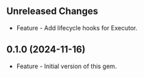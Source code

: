 Unreleased Changes
------------------

* Feature - Add lifecycle hooks for Executor.

0.1.0 (2024-11-16)
------------------

* Feature - Initial version of this gem.
